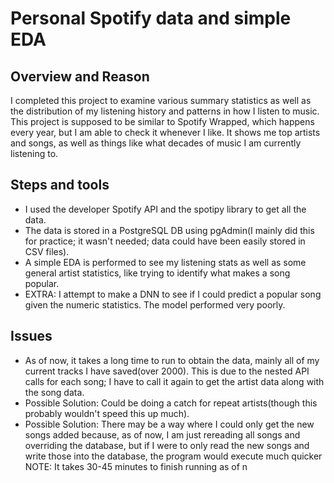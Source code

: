 # Personal Spotify data and simple EDA

## Overview and Reason
I completed this project to examine various summary statistics as well as the distribution of my listening history and patterns in how I listen to music. This project is supposed to be similar to Spotify Wrapped, which happens every year, but I am able to check it whenever I like. It shows me top artists and songs, as well as things like what decades of music I am currently listening to.

## Steps and tools
* I used the developer Spotify API and the spotipy library to get all the data.
* The data is stored in a PostgreSQL DB using pgAdmin(I mainly did this for practice; it wasn't needed; data could have been easily stored in CSV files).
* A simple EDA is performed to see my listening stats as well as some general artist statistics, like trying to identify what makes a song popular.
* EXTRA: I attempt to make a DNN to see if I could predict a popular song given the numeric statistics. The model performed very poorly.

## Issues
* As of now, it takes a long time to run to obtain the data, mainly all of my current tracks I have saved(over 2000). This is due to the nested API calls for each song; I have to call it again to get the artist data along with the song data. 
* Possible Solution: Could be doing a catch for repeat artists(though this probably wouldn't speed this up much).
* Possible Solution: There may be a way where I could only get the new songs added because, as of now, I am just rereading all songs and overriding the database, but if I were to only read the new songs and write those into the database, the program would execute much quicker
NOTE: It takes 30-45 minutes to finish running as of n
